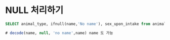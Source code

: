 # NULL 처리하기



``` sql
SELECT animal_type, ifnull(name,'No name'), sex_upon_intake from animal_ins  order by animal_id;

# decode(name, null, 'no name',name) name 도 가능
```

